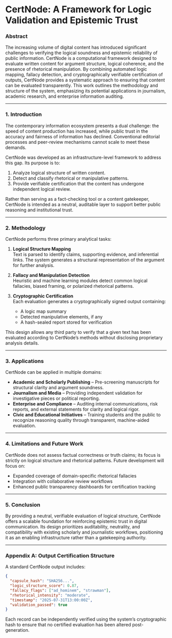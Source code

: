 # CertNode: A Framework for Logic Validation and Epistemic Trust

### Abstract
The increasing volume of digital content has introduced significant challenges to verifying the logical soundness and epistemic reliability of public information. CertNode is a computational framework designed to evaluate written content for argument structure, logical coherence, and the presence of rhetorical manipulation. By combining automated logic mapping, fallacy detection, and cryptographically verifiable certification of outputs, CertNode provides a systematic approach to ensuring that content can be evaluated transparently. This work outlines the methodology and structure of the system, emphasizing its potential applications in journalism, academic research, and enterprise information auditing.

---

### 1. Introduction
The contemporary information ecosystem presents a dual challenge: the speed of content production has increased, while public trust in the accuracy and fairness of information has declined. Conventional editorial processes and peer-review mechanisms cannot scale to meet these demands.

CertNode was developed as an infrastructure-level framework to address this gap. Its purpose is to:  
1. Analyze logical structure of written content.  
2. Detect and classify rhetorical or manipulative patterns.  
3. Provide verifiable certification that the content has undergone independent logical review.

Rather than serving as a fact-checking tool or a content gatekeeper, CertNode is intended as a neutral, auditable layer to support better public reasoning and institutional trust.

---

### 2. Methodology
CertNode performs three primary analytical tasks:

1. **Logical Structure Mapping**  
   Text is parsed to identify claims, supporting evidence, and inferential links. The system generates a structural representation of the argument for further analysis.

2. **Fallacy and Manipulation Detection**  
   Heuristic and machine learning modules detect common logical fallacies, biased framing, or polarized rhetorical patterns.

3. **Cryptographic Certification**  
   Each evaluation generates a cryptographically signed output containing:  
   - A logic map summary  
   - Detected manipulative elements, if any  
   - A hash-sealed report stored for verification

This design allows any third party to verify that a given text has been evaluated according to CertNode’s methods without disclosing proprietary analysis details.

---

### 3. Applications
CertNode can be applied in multiple domains:

- **Academic and Scholarly Publishing** – Pre-screening manuscripts for structural clarity and argument soundness.  
- **Journalism and Media** – Providing independent validation for investigative pieces or political reporting.  
- **Enterprise and Compliance** – Auditing internal communications, risk reports, and external statements for clarity and logical rigor.  
- **Civic and Educational Initiatives** – Training students and the public to recognize reasoning quality through transparent, machine-aided evaluation.

---

### 4. Limitations and Future Work
CertNode does not assess factual correctness or truth claims; its focus is strictly on logical structure and rhetorical patterns. Future development will focus on:  

- Expanded coverage of domain-specific rhetorical fallacies  
- Integration with collaborative review workflows  
- Enhanced public transparency dashboards for certification tracking

---

### 5. Conclusion
By providing a neutral, verifiable evaluation of logical structure, CertNode offers a scalable foundation for reinforcing epistemic trust in digital communication. Its design prioritizes auditability, neutrality, and compatibility with existing scholarly and journalistic workflows, positioning it as an enabling infrastructure rather than a gatekeeping authority.

---

### Appendix A: Output Certification Structure
A standard CertNode output includes:  

```json
{
  "capsule_hash": "SHA256...",
  "logic_structure_score": 0.87,
  "fallacy_flags": ["ad_hominem", "strawman"],
  "rhetorical_intensity": "moderate",
  "timestamp": "2025-07-31T13:00:00Z",
  "validation_passed": true
}
```

Each record can be independently verified using the system’s cryptographic hash to ensure that no certified evaluation has been altered post-generation.
